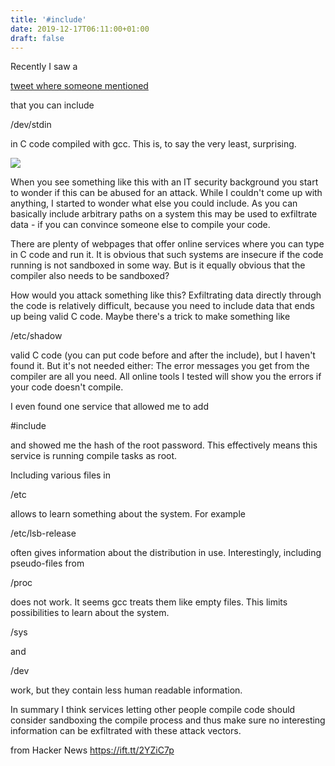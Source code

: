 ```yaml
---
title: '#include'
date: 2019-12-17T06:11:00+01:00
draft: false
---
```


Recently I saw a

[tweet where someone mentioned](https://twitter.com/Poita_/status/1198413809670598662)

that you can include

/dev/stdin

in C code compiled with gcc. This is, to say the very least, surprising.

![](https://ssl-vg03.met.vgwort.de/na//dcdc9a333d3b4f4892ee58ce84fd0696)

When you see something like this with an IT security background you start to wonder if this can be abused for an attack. While I couldn't come up with anything, I started to wonder what else you could include. As you can basically include arbitrary paths on a system this may be used to exfiltrate data - if you can convince someone else to compile your code.

There are plenty of webpages that offer online services where you can type in C code and run it. It is obvious that such systems are insecure if the code running is not sandboxed in some way. But is it equally obvious that the compiler also needs to be sandboxed?

How would you attack something like this? Exfiltrating data directly through the code is relatively difficult, because you need to include data that ends up being valid C code. Maybe there's a trick to make something like

/etc/shadow

valid C code (you can put code before and after the include), but I haven't found it. But it's not needed either: The error messages you get from the compiler are all you need. All online tools I tested will show you the errors if your code doesn't compile.

I even found one service that allowed me to add

#include

and showed me the hash of the root password. This effectively means this service is running compile tasks as root.

Including various files in

/etc

allows to learn something about the system. For example

/etc/lsb-release

often gives information about the distribution in use. Interestingly, including pseudo-files from

/proc

does not work. It seems gcc treats them like empty files. This limits possibilities to learn about the system.

/sys

and

/dev

work, but they contain less human readable information.

In summary I think services letting other people compile code should consider sandboxing the compile process and thus make sure no interesting information can be exfiltrated with these attack vectors.

  
  
from Hacker News https://ift.tt/2YZiC7p